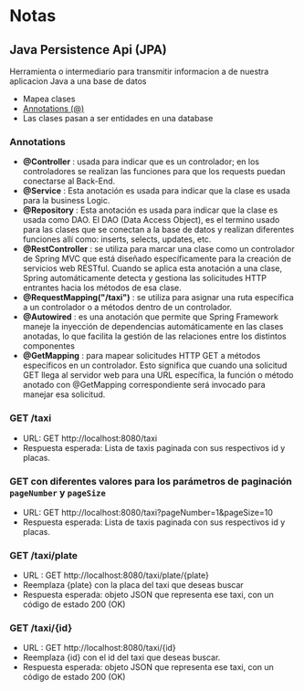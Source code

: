 # Notas

## Java Persistence Api (JPA)

Herramienta o intermediario para transmitir informacion
a de nuestra aplicacion Java a una base de datos

* Mapea clases
* [Annotations (@)](#annotations)
* Las clases pasan a ser entidades en una database

### Annotations

* **@Controller** : usada para indicar que es un controlador;
  en los controladores se realizan las funciones para que
  los requests puedan conectarse al Back-End.
* **@Service** : Esta anotación es usada para indicar
  que la clase es usada para la business Logic.
* **@Repository** : Esta anotación es usada para indicar
  que la clase es usada como DAO.
  El DAO (Data Access Object), es el termino usado para las
  clases que se conectan a la base de datos y
  realizan diferentes funciones allí como:
  inserts, selects, updates, etc.
* **@RestController** : se utiliza para marcar una
clase como un controlador de Spring MVC que está
diseñado específicamente para la creación de servicios
web RESTful. Cuando se aplica esta anotación a una
clase, Spring automáticamente detecta y
gestiona las solicitudes HTTP entrantes hacia
los métodos de esa clase.
* **@RequestMapping("/taxi")** : se utiliza para asignar
una ruta específica a un controlador o a métodos
dentro de un controlador.
* **@Autowired** : es una anotación que permite
que Spring Framework maneje la inyección de
dependencias automáticamente en las clases
anotadas, lo que facilita la gestión de las
relaciones entre los distintos componentes
* **@GetMapping** : para mapear solicitudes
HTTP GET a métodos específicos en un controlador.
Esto significa que cuando una solicitud GET
llega al servidor web para una URL específica,
la función o método anotado con @GetMapping
correspondiente será invocado para manejar esa solicitud.


### GET /taxi

- URL: GET http://localhost:8080/taxi
- Respuesta esperada: Lista de taxis paginada con sus respectivos id y placas.

### GET con diferentes valores para los parámetros de paginación `pageNumber` y `pageSize`

- URL: GET http://localhost:8080/taxi?pageNumber=1&pageSize=10
- Respuesta esperada: Lista de taxis paginada con sus respectivos id y placas.

### GET /taxi/plate

- URL : GET http://localhost:8080/taxi/plate/{plate}
- Reemplaza {plate} con la placa del taxi que deseas buscar
- Respuesta esperada: objeto JSON que representa ese taxi, con un código de estado 200 (OK)

### GET /taxi/{id}

- URL : GET http://localhost:8080/taxi/{id}
- Reemplaza {id} con el id del taxi que deseas buscar.
- Respuesta esperada: objeto JSON que representa ese taxi, con un código de estado 200 (OK)